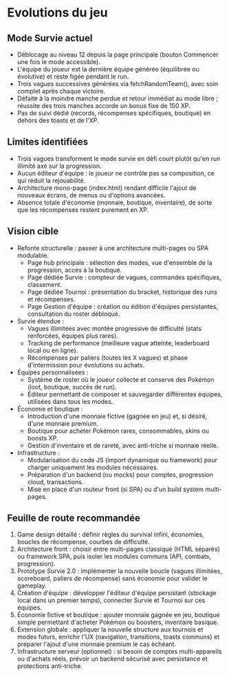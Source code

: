 # Evolutions du jeu

## Mode Survie actuel
- Déblocage au niveau 12 depuis la page principale (bouton Commencer une fois le mode accessible).
- L'équipe du joueur est la dernière équipe générée (équilibrée ou évolutive) et reste figée pendant le run.
- Trois vagues successives générées via fetchRandomTeam(), avec soin complet après chaque victoire.
- Défaite à la moindre manche perdue et retour immédiat au mode libre ; réussite des trois manches accorde un bonus fixe de 150 XP.
- Pas de suivi dédié (records, récompenses spécifiques, boutique) en dehors des toasts et de l'XP.

## Limites identifiées
- Trois vagues transforment le mode survie en défi court plutôt qu'en run illimité axé sur la progression.
- Aucun éditeur d'équipe : le joueur ne contrôle pas sa composition, ce qui réduit la rejouabilité.
- Architecture mono-page (index.html) rendant difficile l'ajout de nouveaux écrans, de menus ou d'options avancées.
- Absence totale d'économie (monnaie, boutique, inventaire), de sorte que les récompenses restent purement en XP.

## Vision cible
- Refonte structurelle : passer à une architecture multi-pages ou SPA modulable.
  - Page hub principale : sélection des modes, vue d'ensemble de la progression, accès à la boutique.
  - Page dédiée Survie : compteur de vagues, commandes spécifiques, classement.
  - Page dédiée Tournoi : présentation du bracket, historique des runs et récompenses.
  - Page Gestion d'équipe : création ou édition d'équipes persistantes, consultation du roster débloqué.
- Survie étendue :
  - Vagues illimitées avec montée progressive de difficulté (stats renforcées, équipes plus rares).
  - Tracking de performance (meilleure vague atteinte, leaderboard local ou en ligne).
  - Récompenses par paliers (toutes les X vagues) et phase d'intermission pour évolutions ou achats.
- Équipes personnalisées :
  - Système de roster où le joueur collecte et conserve des Pokémon (loot, boutique, succès de run).
  - Éditeur permettant de composer et sauvegarder différentes équipes, utilisées dans tous les modes.
- Économie et boutique :
  - Introduction d'une monnaie fictive (gagnée en jeu) et, si désiré, d'une monnaie premium.
  - Boutique pour acheter Pokémon rares, consommables, skins ou boosts XP.
  - Gestion d'inventaire et de rareté, avec anti-triche si monnaie réelle.
- Infrastructure :
  - Modularisation du code JS (import dynamique ou framework) pour charger uniquement les modules nécessaires.
  - Préparation d'un backend (ou mocks) pour comptes, progression cloud, transactions.
  - Mise en place d'un routeur front (si SPA) ou d'un build system multi-pages.

## Feuille de route recommandée
1. Game design détaillé : définir règles du survival infini, économies, boucles de récompense, courbes de difficulté.
2. Architecture front : choisir entre multi-pages classique (HTML séparés) ou framework SPA, puis isoler les modules communs (API, combats, progression).
3. Prototype Survie 2.0 : implémenter la nouvelle boucle (vagues illimitées, scoreboard, paliers de récompense) sans économie pour valider le gameplay.
4. Création d'équipe : développer l'éditeur d'équipe persistant (stockage local dans un premier temps), connecter Survie et Tournoi sur ces équipes.
5. Économie fictive et boutique : ajouter monnaie gagnée en jeu, boutique simple permettant d'acheter Pokémon ou boosters, inventaire basique.
6. Extension globale : appliquer la nouvelle structure aux tournois et modes futurs, enrichir l'UX (navigation, transitions, toasts communs) et préparer l'ajout d'une monnaie premium le cas échéant.
7. Infrastructure serveur (optionnel) : si besoin de comptes multi-appareils ou d'achats réels, prévoir un backend sécurisé avec persistance et protections anti-triche.
